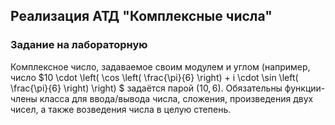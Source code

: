 ## Реализация АТД "Комплексные числа"
### Задание на лабораторную
Комплексное число, задаваемое своим модулем и углом (например, число $10 \cdot \left( \cos \left( \frac{\pi}{6} \right) + i \cdot \sin \left( \frac{\pi}{6} \right) \right) $ 
задаётся парой $\Big( 10, 6 \Big)$.
Обязательны функции-члены класса для ввода/вывода числа, сложения,
произведения двух чисел, а также возведения числа в целую степень.
